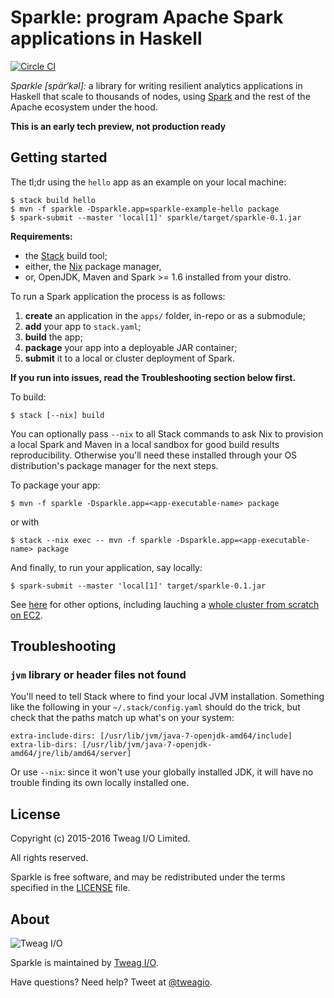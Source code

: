 # Sparkle: program Apache Spark applications in Haskell

[![Circle CI](https://circleci.com/gh/tweag/sparkle.svg?style=svg)](https://circleci.com/gh/tweag/sparkle)

*Sparkle [spär′kəl]:* a library for writing resilient analytics
applications in Haskell that scale to thousands of nodes, using
[Spark][spark] and the rest of the Apache ecosystem under the hood.

**This is an early tech preview, not production ready**

[spark]: http://spark.apache.org/

## Getting started

The tl;dr using the `hello` app as an example on your local machine:

```
$ stack build hello
$ mvn -f sparkle -Dsparkle.app=sparkle-example-hello package
$ spark-submit --master 'local[1]' sparkle/target/sparkle-0.1.jar
```

**Requirements:**
* the [Stack][stack] build tool;
* either, the [Nix][nix] package manager,
* or, OpenJDK, Maven and Spark >= 1.6 installed from your distro.

To run a Spark application the process is as follows:

1. **create** an application in the `apps/` folder, in-repo or as
   a submodule;
1. **add** your app to `stack.yaml`;
1. **build** the app;
1. **package** your app into a deployable JAR container;
1. **submit** it to a local or cluster deployment of Spark.

**If you run into issues, read the Troubleshooting section below
  first.**

To build:

```
$ stack [--nix] build
```

You can optionally pass `--nix` to all Stack commands to ask Nix to
provision a local Spark and Maven in a local sandbox for good build
results reproducibility. Otherwise you'll need these installed through
your OS distribution's package manager for the next steps.

To package your app:

```
$ mvn -f sparkle -Dsparkle.app=<app-executable-name> package
```

or with

```
$ stack --nix exec -- mvn -f sparkle -Dsparkle.app=<app-executable-name> package
```

And finally, to run your application, say locally:

```
$ spark-submit --master 'local[1]' target/sparkle-0.1.jar
```

See [here][spark-submit] for other options, including lauching
a [whole cluster from scratch on EC2][spark-ec2].

[stack]: https://github.com/commercialhaskell/stack
[spark-submit]: http://spark.apache.org/docs/latest/submitting-applications.html
[spark-ec2]: http://spark.apache.org/docs/latest/ec2-scripts.html
[nix]: http://nixos.org/nix

## Troubleshooting

### `jvm` library or header files not found

You'll need to tell Stack where to find your local JVM installation.
Something like the following in your `~/.stack/config.yaml` should do
the trick, but check that the paths match up what's on your system:

```
extra-include-dirs: [/usr/lib/jvm/java-7-openjdk-amd64/include]
extra-lib-dirs: [/usr/lib/jvm/java-7-openjdk-amd64/jre/lib/amd64/server]
```

Or use `--nix`: since it won't use your globally installed JDK, it
will have no trouble finding its own locally installed one.

## License

Copyright (c) 2015-2016 Tweag I/O Limited.

All rights reserved.

Sparkle is free software, and may be redistributed under the terms
specified in the [LICENSE](LICENSE) file.

## About

![Tweag I/O](http://i.imgur.com/0HK8X4y.png)

Sparkle is maintained by [Tweag I/O](http://tweag.io/).

Have questions? Need help? Tweet at
[@tweagio](http://twitter.com/tweagio).
